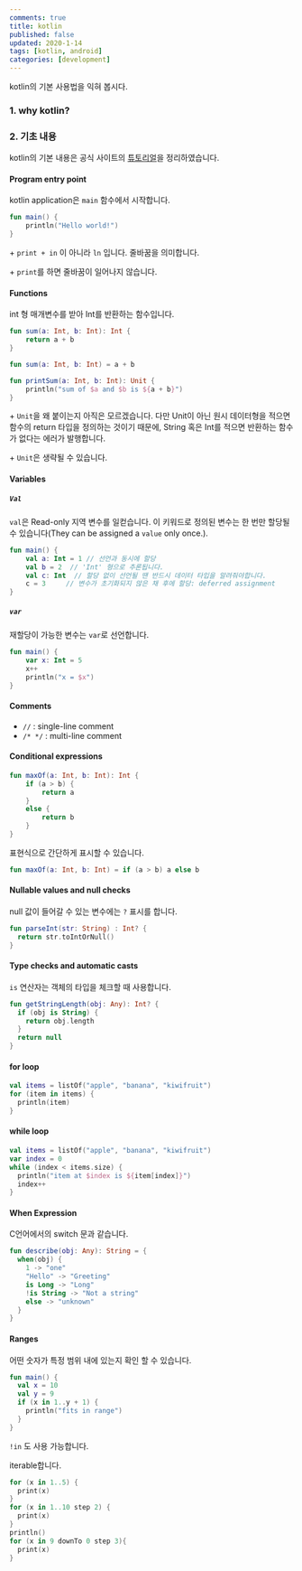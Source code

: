 ```yaml
---
comments: true
title: kotlin
published: false
updated: 2020-1-14
tags: [kotlin, android]
categories: [development]
---
```

kotlin의 기본 사용법을 익혀 봅시다.



### 1. why kotlin?



### 2. 기초 내용

kotlin의 기본 내용은 공식 사이트의 [튜토리얼](https://kotlinlang.org/docs/tutorials/)을 정리하였습니다.

#### Program entry point

kotlin application은 `main` 함수에서 시작합니다.

```kotlin
fun main() {
    println("Hello world!")
}
```

\+ `print + in` 이 아니라 `ln` 입니다. 줄바꿈을 의미합니다.

\+ `print`를 하면 줄바꿈이 일어나지 않습니다.

#### Functions

int 형 매개변수를 받아 Int를 반환하는 함수입니다.

```kotlin
fun sum(a: Int, b: Int): Int {
    return a + b
}
```

```kotlin
fun sum(a: Int, b: Int) = a + b
```

```kotlin
fun printSum(a: Int, b: Int): Unit {
    println("sum of $a and $b is ${a + b}")
}
```

\+ `Unit`을 왜 붙이는지 아직은 모르겠습니다. 다만 Unit이 아닌 원시 데이터형을 적으면 함수의 return 타입을 정의하는 것이기 때문에, String 혹은 Int를 적으면 반환하는 함수가 없다는 에러가 발행합니다.

\+ `Unit`은 생략될 수 있습니다.

#### Variables

##### `Val`

`val`은 Read-only 지역 변수를 일컫습니다. 이 키워드로 정의된 변수는 한 번만 할당될 수 있습니다(They can be assigned a `value` only once.).

```kotlin
fun main() {
    val a: Int = 1 // 선언과 동시에 할당
    val b = 2  // 'Int' 형으로 추론됩니다.
    val c: Int  // 할당 없이 선언될 땐 반드시 데이터 타입을 알려줘야합니다.
    c = 3     // 변수가 초기화되지 않은 채 후에 할당: deferred assignment
}
```

##### `var`

재할당이 가능한 변수는 `var`로 선언합니다. 

```kotlin
fun main() {
    var x: Int = 5
    x++
   	println("x = $x")
}
```

#### Comments

- `//` : single-line comment
- `/* */` : multi-line  comment

#### Conditional expressions

```kotlin
fun maxOf(a: Int, b: Int): Int {
    if (a > b) {
        return a
    }
    else {
        return b
    }
}
```

표현식으로 간단하게 표시할 수 있습니다.

```kotlin
fun maxOf(a: Int, b: Int) = if (a > b) a else b
```

#### Nullable values and null checks

null 값이 들어갈 수 있는 변수에는 `?` 표시를 합니다.

```kotlin
fun parseInt(str: String) : Int? {
  return str.toIntOrNull()
}
```

#### Type checks and automatic casts

`is` 연산자는 객체의 타입을 체크할 때 사용합니다. 

```kotlin
fun getStringLength(obj: Any): Int? {
  if (obj is String) {
    return obj.length
  }
  return null
}
```

#### for loop

```kotlin
val items = listOf("apple", "banana", "kiwifruit")
for (item in items) {
  println(item)
}
```

#### while loop

```kotlin
val items = listOf("apple", "banana", "kiwifruit")
var index = 0
while (index < items.size) {
  println("item at $index is ${item[index]}")
  index++
}
```

#### When Expression

C언어에서의 switch 문과 같습니다.

```kotlin
fun describe(obj: Any): String = {
  when(obj) {
    1 -> "one"
    "Hello" -> "Greeting"
    is Long -> "Long"
    !is String -> "Not a string"
    else -> "unknown"
  }
}
```

#### Ranges

어떤 숫자가 특정 범위 내에 있는지 확인 할 수 있습니다.

```kotlin
fun main() {
  val x = 10
  val y = 9
  if (x in 1..y + 1) {
    println("fits in range")
  }
}
```

`!in` 도 사용 가능합니다.

iterable합니다.

```kotlin
for (x in 1..5) {
  print(x)
}
for (x in 1..10 step 2) {
  print(x)
}
println()
for (x in 9 downTo 0 step 3){
  print(x)
}
```



